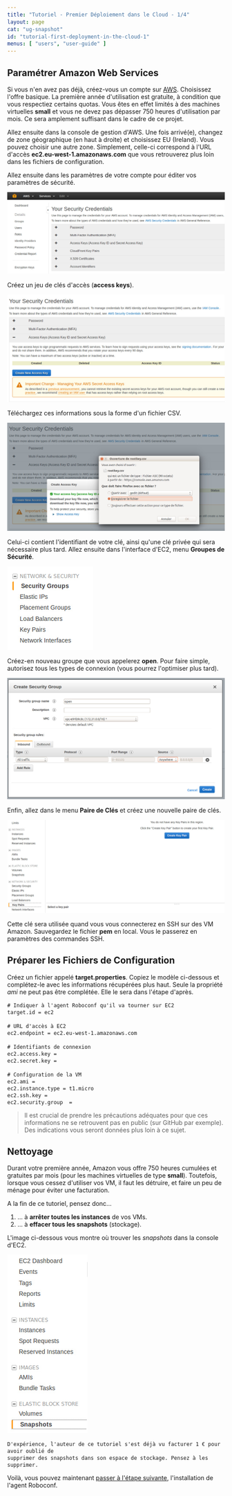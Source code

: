 ```yaml
---
title: "Tutoriel - Premier Déploiement dans le Cloud - 1/4"
layout: page
cat: "ug-snapshot"
id: "tutorial-first-deployment-in-the-cloud-1"
menus: [ "users", "user-guide" ]
---
```


## Paramétrer Amazon Web Services

Si vous n'en avez pas déjà, créez-vous un compte sur [AWS](http://aws.amazon.com/fr/).
Choisissez l'offre basique. La première année d'utilisation est gratuite, à condition que vous respectiez certains quotas.
Vous êtes en effet limités à des machines virtuelles **small** et vous ne devez pas dépasser 750
heures d'utilisation par mois. Ce sera amplement suffisant dans le cadre de ce projet.

Allez ensuite dans la console de gestion d'AWS.
Une fois arrivé(e), changez de zone géographique (en haut à droite) et choisissez EU (Ireland).
Vous pouvez choisir une autre zone. Simplement, celle-ci correspond à l'URL d'accès **ec2.eu-west-1.amazonaws.com**
que vous retrouverez plus loin dans les fichiers de configuration.

Allez ensuite dans les paramètres de votre compte pour éditer vos paramètres de sécurité.

<img src="/resources/img/tutorial-aws-security-credentials.jpg" alt="Paramètres de sécurité" class="gs" />

Créez un jeu de clés d'accès (**access keys**).

<img src="/resources/img/tutorial-aws-new-access-key.jpg" alt="Créer une nouvelle clé d'accès" class="gs" />

Téléchargez ces informations sous la forme d'un fichier CSV.

<img src="/resources/img/tutorial-aws-download-access-key.jpg" alt="Télécharger la nouvelle clé d'accès" class="gs" />

Celui-ci contient l'identifiant de votre clé, ainsi qu'une clé privée qui sera nécessaire plus tard.
Allez ensuite dans l'interface d'EC2, menu **Groupes de Sécurité**.

<img src="/resources/img/tutorial-aws-security-groups-menu.jpg" alt="Accéder aux groupes de sécurité" />

Créez-en nouveau groupe que vous appelerez **open**. Pour faire simple, autorisez tous les types de connexion
(vous pourrez l'optimiser plus tard).

<img src="/resources/img/tutorial-aws-new-security-group.jpg" alt="Nouveau groupe de sécurité" class="gs" />

Enfin, allez dans le menu **Paire de Clés** et créez une nouvelle paire de clés.

<img src="/resources/img/tutorial-aws-new-key-pair.jpg" alt="Nouvelle paire de clés" class="gs" />

Cette clé sera utilisée quand vous vous connecterez en SSH sur des VM Amazon.
Sauvegardez le fichier **pem** en local. Vous le passerez en paramètres des commandes SSH.


## Préparer les Fichiers de Configuration

Créez un fichier appelé **target.properties**.
Copiez le modèle ci-dessous et complétez-le avec les informations récupérées plus haut.
Seule la propriété *ami* ne peut pas être complétée. Elle le sera dans l'étape d'après.

```properties
# Indiquer à l'agent Roboconf qu'il va tourner sur EC2
target.id = ec2

# URL d'accès à EC2
ec2.endpoint = ec2.eu-west-1.amazonaws.com

# Identifiants de connexion
ec2.access.key =
ec2.secret.key =

# Configuration de la VM
ec2.ami	=
ec2.instance.type = t1.micro
ec2.ssh.key =
ec2.security.group	=
```

> Il est crucial de prendre les précautions adéquates pour que ces informations ne se retrouvent pas en public
> (sur GitHub par exemple).
> Des indications vous seront données plus loin à ce sujet.


## Nettoyage

Durant votre première année, Amazon vous offre 750 heures cumulées et gratuites par mois (pour les machines
virtuelles de type **small**). Toutefois, lorsque vous cessez d'utiliser vos VM, il faut les détruire, et
faire un peu de ménage pour éviter une facturation.

A la fin de ce tutoriel, pensez donc...

1. ... à **arrêter toutes les instances** de vos VMs.
2. ... à **effacer tous les snapshots** (stockage).

L'image ci-dessous vous montre où trouver les *snapshots* dans la console d'EC2.

<img src="/resources/img/tutorial-aws-snapshots.jpg" alt="Emplacement des snapshots" />

<!-- -->

	D'expérience, l'auteur de ce tutoriel s'est déjà vu facturer 1 € pour avoir oublié de
	supprimer des snapshots dans son espace de stockage. Pensez à les supprimer.

Voilà, vous pouvez maintenant [passer à l'étape suivante](tutoriel-premier-deploiement-dans-le-cloud-2.html),
l'installation de l'agent Roboconf.
